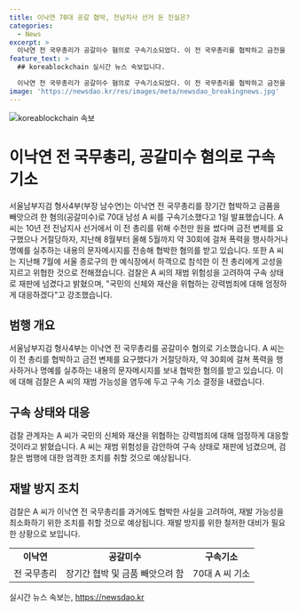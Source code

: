 ```yaml
---
title: 이낙연 70대 공갈 협박, 전남지사 선거 돈 진실은?
categories:
  - News
excerpt: >
  이낙연 전 국무총리가 공갈미수 혐의로 구속기소되었다. 이 전 국무총리를 협박하고 금전을 요구한 A씨가 장기간에 걸쳐 협박과 명예훼손 문자를 보냈다는 것으로 드러났다. A씨는 전남지사 선거 때 이 전 총리를 지원하기 위해 돈을 썼다고 주장하며 금전을 요구했으나 거절당하자 폭력과 협박을 가했다. 검찰은 A씨의 재범 가능성을 고려하여 구속 상태로 재판에 넘겼으며, 강력범죄에 대해서는 엄중히 대응할 것이라고 밝혔다.
feature_text: >
  ## koreablockchain 실시간 뉴스 속보입니다.

  이낙연 전 국무총리가 공갈미수 혐의로 구속기소되었다. 이 전 국무총리를 협박하고 금전을 요구한 A씨가 장기간에 걸쳐 협박과 명예훼손 문자를 보냈다는 것으로 드러났다. A씨는 전남지사 선거 때 이 전 총리를 지원하기 위해 돈을 썼다고 주장하며 금전을 요구했으나 거절당하자 폭력과 협박을 가했다. 검찰은 A씨의 재범 가능성을 고려하여 구속 상태로 재판에 넘겼으며, 강력범죄에 대해서는 엄중히 대응할 것이라고 밝혔다.
image: 'https://newsdao.kr/res/images/meta/newsdao_breakingnews.jpg'
---
```


<p><img src="https://newsdao.kr/res/images/meta/newsdao_breakingnews.jpg" alt="koreablockchain 속보" /></p>

<h1> 이낙연 전 국무총리, 공갈미수 혐의로 구속기소</h1>

<p data-ke-size="size16">서울남부지검 형사4부(부장 남수연)는 이낙연 전 국무총리를 장기간 협박하고 금품을 빼앗으려 한 혐의(공갈미수)로 70대 남성 A 씨를 구속기소했다고 1일 발표했습니다. A 씨는 10년 전 전남지사 선거에서 이 전 총리를 위해 수천만 원을 썼다며 금전 변제를 요구했으나 거절당하자, 지난해 8월부터 올해 5월까지 약 30회에 걸쳐 폭력을 행사하거나 명예를 실추하는 내용의 문자메시지를 전송해 협박한 혐의를 받고 있습니다. 또한 A 씨는 지난해 7월에 서울 종로구의 한 예식장에서 하객으로 참석한 이 전 총리에게 고성을 지르고 위협한 것으로 전해졌습니다. 검찰은 A 씨의 재범 위험성을 고려하여 구속 상태로 재판에 넘겼다고 밝혔으며, "국민의 신체와 재산을 위협하는 강력범죄에 대해 엄정하게 대응하겠다"고 강조했습니다.</p>

<h2 data-ke-size="size26">범행 개요</h2>

<p data-ke-size="size16">서울남부지검 형사4부는 이낙연 전 국무총리를 공갈미수 혐의로 기소했습니다. A 씨는 이 전 총리를 협박하고 금전 변제를 요구했다가 거절당하자, 약 30회에 걸쳐 폭력을 행사하거나 명예를 실추하는 내용의 문자메시지를 보내 협박한 혐의를 받고 있습니다. 이에 대해 검찰은 A 씨의 재범 가능성을 염두에 두고 구속 기소 결정을 내렸습니다.</p>

<h2 data-ke-size="size26">구속 상태와 대응</h2>

<p data-ke-size="size16">검찰 관계자는 A 씨가 국민의 신체와 재산을 위협하는 강력범죄에 대해 엄정하게 대응할 것이라고 밝혔습니다. A 씨는 재범 위험성을 감안하여 구속 상태로 재판에 넘겼으며, 검찰은 범행에 대한 엄격한 조치를 취할 것으로 예상됩니다.</p>

<h2 data-ke-size="size26">재발 방지 조치</h2>

<p data-ke-size="size16">검찰은 A 씨가 이낙연 전 국무총리를 과거에도 협박한 사실을 고려하여, 재발 가능성을 최소화하기 위한 조치를 취할 것으로 예상됩니다. 재발 방지를 위한 철저한 대비가 필요한 상황으로 보입니다.</p>

<table>
  <tr>
    <td style="text-align: center; height: 17px;"><b>이낙연</b></td>
    <td style="text-align: center; height: 17px;"><b>공갈미수</b></td>
    <td style="text-align: center; height: 17px;"><b>구속기소</b></td>
  </tr>
  <tr>
    <td style="text-align: center; height: 17px;">전 국무총리</td>
    <td style="text-align: center; height: 17px;">장기간 협박 및 금품 빼앗으려 함</td>
    <td style="text-align: center; height: 17px;">70대 A 씨 기소</td>
  </tr>
</table>
실시간 뉴스 속보는, <a href="https://newsdao.kr" rel="dofollow">https://newsdao.kr</a>


